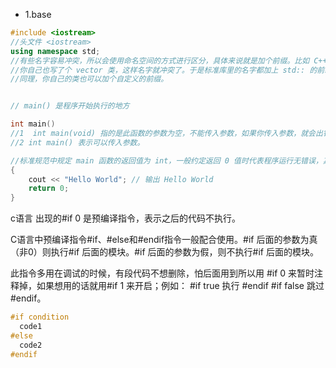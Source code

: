 - 1.base
```c++
#include <iostream>
//头文件 <iostream>
using namespace std;
//有些名字容易冲突，所以会使用命名空间的方式进行区分，具体来说就是加个前缀。比如 C++ 标准库里面定义了 vector 容器，
//你自己也写了个 vector 类，这样名字就冲突了。于是标准库里的名字都加上 std:: 的前缀，你必须用 std::vector 来引用。
//同理，你自己的类也可以加个自定义的前缀。


// main() 是程序开始执行的地方

int main()
//1  int main(void) 指的是此函数的参数为空，不能传入参数，如果你传入参数，就会出错。
//2 int main() 表示可以传入参数。

//标准规范中规定 main 函数的返回值为 int，一般约定返回 0 值时代表程序运行无错误，其它值均为错误号，但该约定并非强制。
{
	cout << "Hello World"; // 输出 Hello World
	return 0;
}
```
c语言 出现的#if 0 是预编译指令，表示之后的代码不执行。

C语言中预编译指令#if、#else和#endif指令一般配合使用。#if  后面的参数为真（非0）则执行#if  后面的模块。#if 后面的参数为假，则不执行#if 后面的模块。

此指令多用在调试的时候，有段代码不想删除，怕后面用到所以用 #if 0 来暂时注释掉，如果想用的话就用#if 1 来开启；例如： #if true 执行 #endif  #if false 跳过 #endif。
```c++
#if condition
  code1
#else
  code2
#endif
```
